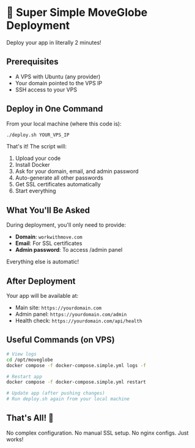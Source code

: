 # 🚀 Super Simple MoveGlobe Deployment

Deploy your app in literally 2 minutes!

## Prerequisites
- A VPS with Ubuntu (any provider)
- Your domain pointed to the VPS IP
- SSH access to your VPS

## Deploy in One Command

From your local machine (where this code is):

```bash
./deploy.sh YOUR_VPS_IP
```

That's it! The script will:
1. Upload your code
2. Install Docker
3. Ask for your domain, email, and admin password
4. Auto-generate all other passwords
5. Get SSL certificates automatically
6. Start everything

## What You'll Be Asked

During deployment, you'll only need to provide:
- **Domain**: `workwithmove.com`
- **Email**: For SSL certificates
- **Admin password**: To access /admin panel

Everything else is automatic!

## After Deployment

Your app will be available at:
- Main site: `https://yourdomain.com`
- Admin panel: `https://yourdomain.com/admin`
- Health check: `https://yourdomain.com/api/health`

## Useful Commands (on VPS)

```bash
# View logs
cd /opt/moveglobe
docker compose -f docker-compose.simple.yml logs -f

# Restart app
docker compose -f docker-compose.simple.yml restart

# Update app (after pushing changes)
# Run deploy.sh again from your local machine
```

## That's All! 🎉

No complex configuration. No manual SSL setup. No nginx configs. Just works!